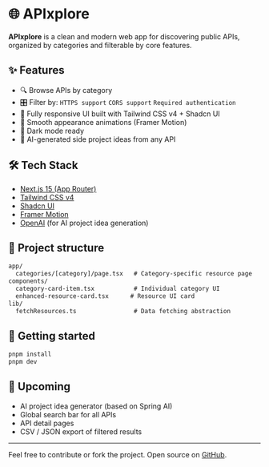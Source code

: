 # 🌐 APIxplore

**APIxplore** is a clean and modern web app for discovering public APIs, organized by categories and filterable by core features.

## ✨ Features

* 🔍 Browse APIs by category
* 🎛 Filter by:
`HTTPS support` `CORS support` `Required authentication`
* 🧼 Fully responsive UI built with Tailwind CSS v4 + Shadcn UI
* 💫 Smooth appearance animations (Framer Motion)
* 🌙 Dark mode ready
* 🧠 AI-generated side project ideas from any API

## 🛠 Tech Stack

* [Next.js 15 (App Router)](https://nextjs.org/)
* [Tailwind CSS v4](https://tailwindcss.com/)
* [Shadcn UI](https://ui.shadcn.com/)
* [Framer Motion](https://www.framer.com/motion/)
* [OpenAI](https://openai.com/) (for AI project idea generation)

## 📂 Project structure

```txt
app/
  categories/[category]/page.tsx   # Category-specific resource page
components/
  category-card-item.tsx           # Individual category UI
  enhanced-resource-card.tsx      # Resource UI card
lib/
  fetchResources.ts                # Data fetching abstraction
```

## 🚀 Getting started

```bash
pnpm install
pnpm dev
```


## 🧩 Upcoming

* AI project idea generator (based on Spring AI)
* Global search bar for all APIs
* API detail pages
* CSV / JSON export of filtered results

---


Feel free to contribute or fork the project. Open source on [GitHub](https://github.com/tmaurie/apixplore).
